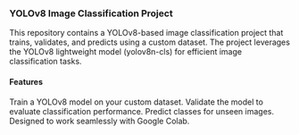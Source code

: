 ### YOLOv8 Image Classification Project
This repository contains a YOLOv8-based image classification project that trains, validates, and predicts using a custom dataset. The project leverages the YOLOv8 lightweight model (yolov8n-cls) for efficient image classification tasks.
#### Features
Train a YOLOv8 model on your custom dataset.
Validate the model to evaluate classification performance.
Predict classes for unseen images.
Designed to work seamlessly with Google Colab.
